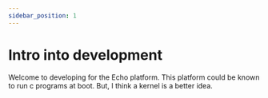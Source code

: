 ```yaml
---
sidebar_position: 1
---
```


# Intro into development

Welcome to developing for the Echo platform. This platform could be known to run c programs at boot. But, I think a kernel is a better idea.


